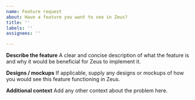 ```yaml
---
name: Feature request
about: Have a feature you want to see in Zeus?
title: ''
labels: ''
assignees: ''

---
```


**Describe the feature**
A clear and concise description of what the feature is and why it would be beneficial for Zeus to implement it.

**Designs / mockups**
If applicable, supply any designs or mockups of how you would see this feature functioning in Zeus.

**Additional context**
Add any other context about the problem here.
